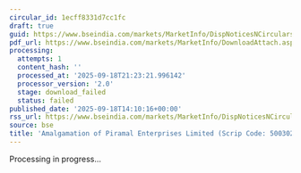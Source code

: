 ```yaml
---
circular_id: 1ecff8331d7cc1fc
draft: true
guid: https://www.bseindia.com/markets/MarketInfo/DispNoticesNCirculars.aspx?Noticeid={A569DF1A-2139-405A-A81F-C1ED0DC0AFE3}&noticeno=20250918-51&dt=09/18/2025&icount=51&totcount=63&flag=0
pdf_url: https://www.bseindia.com/markets/MarketInfo/DownloadAttach.aspx?id=20250918-51&attachedId=
processing:
  attempts: 1
  content_hash: ''
  processed_at: '2025-09-18T21:23:21.996142'
  processor_version: '2.0'
  stage: download_failed
  status: failed
published_date: '2025-09-18T14:10:16+00:00'
rss_url: https://www.bseindia.com/markets/MarketInfo/DispNoticesNCirculars.aspx?Noticeid={A569DF1A-2139-405A-A81F-C1ED0DC0AFE3}&noticeno=20250918-51&dt=09/18/2025&icount=51&totcount=63&flag=0
source: bse
title: 'Amalgamation of Piramal Enterprises Limited (Scrip Code: 500302/100302).'
---
```


Processing in progress...